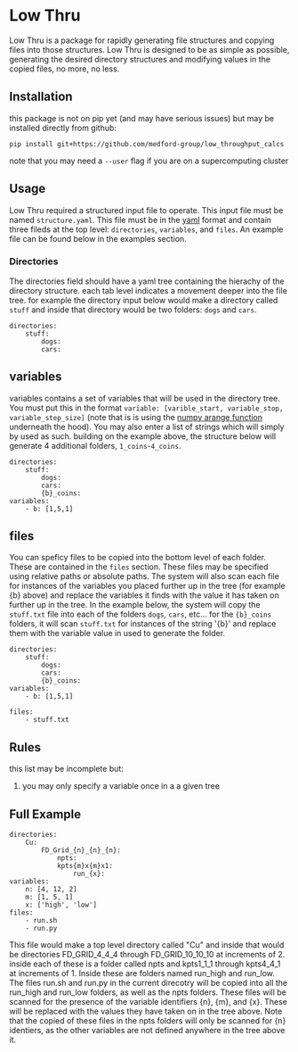 # Low Thru

Low Thru is a package for rapidly generating file structures and copying files into those structures. Low Thru is designed to be as simple as possible, generating the desired directory structures and modifying values in the copied files, no more, no less.


## Installation

this package is not on pip yet (and may have serious issues) but may be installed directly from github:

```
pip install git+https://github.com/medford-group/low_throughput_calcs
```

note that you may need a `--user` flag if you are on a supercomputing cluster

## Usage

Low Thru required a structured input file to operate. This input file must be named `structure.yaml`. This file must be in the [yaml](https://learn.getgrav.org/16/advanced/yaml) format and contain three fileds at the top level: `directories`, `variables`, and `files`. An example file can be found below in the examples section.

### Directories

The directories field should have a yaml tree containing the hierachy of the directory structure. each tab level indicates a movement deeper into the file tree. for example the directory input below would make a directory called `stuff` and inside that directory would be two folders: `dogs` and `cars`.

```
directories:
    stuff:
        dogs:
        cars:
```

## variables

variables contains a set of variables that will be used in the directory tree. You must put this in the format `variable: [varible_start, variable_stop, variable_step_size]` (note that is is using the [numpy arange function](https://docs.scipy.org/doc/numpy/reference/generated/numpy.arange.html) underneath the hood). You may also enter a list of strings which will simply by used as such. building on the example above, the structure below will generate 4 additional folders, `1_coins`-`4_coins`.

```
directories:
    stuff:
        dogs:
        cars:
        {b}_coins:
variables:
    - b: [1,5,1]

```

## files

You can speficy files to be copied into the bottom level of each folder. These are contained in the `files` section. These files may be specified using relative paths or absolute paths. The system will also scan each file for instances of the variables you placed further up in the tree (for example {b} above) and replace the variables it finds with the value it has taken on further up in the tree. In the example below, the system will copy the `stuff.txt` file into each of the folders `dogs`, `cars`, etc... for the `{b}_coins` folders, it will scan `stuff.txt` for instances of the string '{b}' and replace them with the variable value in used to generate the folder.

```
directories:
    stuff:
        dogs:
        cars:
        {b}_coins:
variables:
    - b: [1,5,1]

files:
    - stuff.txt

```

## Rules

this list may be incomplete but:

1. you may only specify a variable once in a a given tree


## Full Example
```
directories:
    Cu:
        FD_Grid_{n}_{n}_{n}:
            npts:
            kpts{m}x{m}x1:
                run_{x}:
variables:
    n: [4, 12, 2]
    m: [1, 5, 1]
    x: ['high', 'low']
files:
    - run.sh
    - run.py

```

This file would make a top level directory called "Cu" and inside that would be directories FD\_GRID\_4\_4\_4 through FD\_GRID\_10\_10\_10 at increments of 2. inside each of these is a folder called npts and kpts1\_1\_1 through kpts4\_4\_1 at increments of 1. Inside these are folders named run\_high and run\_low. The files run.sh and run.py in the current direcotry will be copied into all the run\_high and run\_low folders, as well as the npts folders. These files will be scanned for the presence of the variable identifiers {n}, {m}, and {x}. These will be replaced with the values they have taken on in the tree above. Note that the copied of these files in the npts folders will only be scanned for {n} identiers, as the other variables are not defined anywhere in the tree above it.


